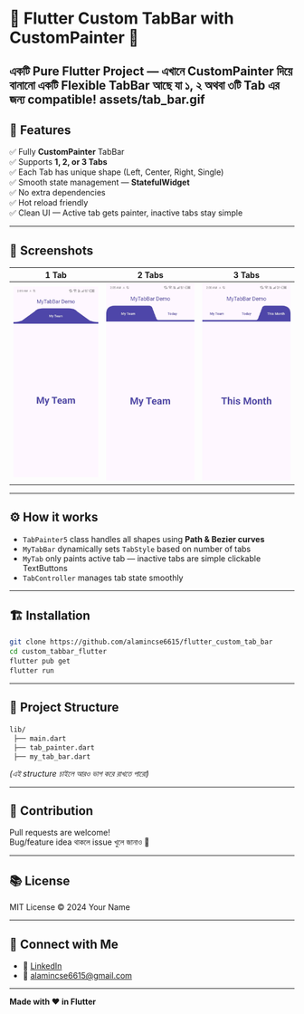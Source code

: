 # 🚀 Flutter Custom TabBar with CustomPainter 🎨

**একটি Pure Flutter Project** — এখানে **CustomPainter** দিয়ে বানানো একটি Flexible TabBar আছে যা ১, ২ অথবা ৩টি Tab এর জন্য compatible!
assets/tab_bar.gif
---

## 📌 Features

✅ Fully **CustomPainter** TabBar  
✅ Supports **1, 2, or 3 Tabs**  
✅ Each Tab has unique shape (Left, Center, Right, Single)  
✅ Smooth state management — **StatefulWidget**  
✅ No extra dependencies  
✅ Hot reload friendly  
✅ Clean UI — Active tab gets painter, inactive tabs stay simple

---

## 📸 Screenshots

| 1 Tab | 2 Tabs | 3 Tabs |
|-------|--------|--------|
| ![1 Tab](assets/1_tab.png) | ![2 Tabs](assets/2_tabs.png) | ![3 Tabs](assets/3_tabs.png) |


---

## ⚙️ How it works

- `TabPainter5` class handles all shapes using **Path & Bezier curves**
- `MyTabBar` dynamically sets `TabStyle` based on number of tabs
- `MyTab` only paints active tab — inactive tabs are simple clickable TextButtons
- `TabController` manages tab state smoothly

---

## 🏗️ Installation

```bash
git clone https://github.com/alamincse6615/flutter_custom_tab_bar
cd custom_tabbar_flutter
flutter pub get
flutter run
```

---

## 🧩 Project Structure

```
lib/
 ├── main.dart
 ├── tab_painter.dart
 ├── my_tab_bar.dart
```

*(এই structure চাইলে আরও ভাগ করে রাখতে পারো)*

---

## 🫶 Contribution

Pull requests are welcome!  
Bug/feature idea থাকলে issue খুলে জানাও 🚀

---

## 📚 License

MIT License © 2024 Your Name

---

## 🔗 Connect with Me

- 💼 [LinkedIn](https://www.linkedin.com/in/alamincse6615/)
- 📧 alamincse6615@gmail.com

---

**Made with ❤️ in Flutter**